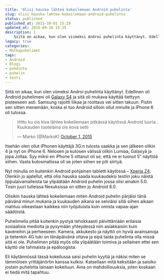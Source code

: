 ```yaml
---
title: 'Olisi hauska lähteä kokeilemaan Android puhelinta'
slug: olisi-hauska-lahtea-kokeilemaan-android-puhelinta
status: published
published_at: 2015-10-01 15:29
updated_at: 2016-09-26 15:35
description: |
    Siitä on aikaa, kun olen viimeksi Androi puhelinta käyttänyt. Edellinen oli Android puhelimeni oli Galaxy S4 ja sitä oli mukava käyttää tiettyyn pisteeseen asti. Samsung rajoitti liikaa ja roottaus vei sitten takuun. Pistin sen sitten menemään, koska ei tuo Android silloin ollut minulle ja iPhone 6 oli tulossa.
legacy: true
categories:
- Matkapuhelimet
tags:
- Android
- Blogi
- pohdinta
- puhelin
- testi
---
```


<p>Siitä on aikaa, kun olen viimeksi Androi puhelinta käyttänyt. Edellinen oli Android puhelimeni oli <a href="https://markokaartinen.net/samsung-galaxy-s4-parin-kuukauden-jalkeen/" target="_blank">Galaxy S4</a> ja sitä oli mukava käyttää tiettyyn pisteeseen asti. Samsung rajoitti liikaa ja roottaus vei sitten takuun. Pistin sen sitten menemään, koska ei tuo Android silloin ollut minulle ja iPhone 6 oli tulossa.</p>
<blockquote class="twitter-tweet" data-width="550" data-dnt="true">
<p lang="fi" dir="ltr">Hitto ku ois kiva lähtee kokeilemaan pitkässä käytössä Android luuria.. Kuukauden tuotelaina ois kova setti</p>
<p>&mdash; Marko (@MarkoK) <a href="https://twitter.com/MarkoK/status/649486925208911872?ref_src=twsrc%5Etfw">October 1, 2015</a></p></blockquote>
<p><script async src="https://platform.twitter.com/widgets.js" charset="utf-8"></script></p>
<p>Itsehän olen ollut iPhonen käyttäjä 3G:n tulosta saakka ja sen jälkeen olikin 4 ja nyt on iPhone 6. Nelosen ja kutosen välissä olikin Lumiaa, Galaxyä ja jopa Jollaa. Syy miksi en iPhone 5 ottanut oli se, että ne ei tuonut 5&#8243; näyttöä siihen. Vasta kutosmallissa oli se joten siihen se piti siirtyä.</p>
<p>Nyt minulla on kuitenkin Android pohjainen tabletti käytössä &#8211; <a href="https://markokaartinen.net/sony-xperia-z4-tablet/" target="_blank">Xperia Z4</a>. Olenkin jo ajatellut, että olisi hauska saada kuukaudeksi testiin joku näistä lippulaivamalleista tai ylipäätään Android puhelin jossa olisi ainakin 5.0. Tosin juuri tulleissa Nexuksissa on sitten jo Android 6.0.</p>
<p>Olisikin hauska lähteä kokeilemaan miten Android puhelin pärjäisi tänä päivänä minun mukana ja kuukauden aikana se selviäisi sillä siihen aikaan mahtuu oikeastaan kaikkea niin työjutuista kuin omista vapaa-ajan säädöistä.</p>
<p>Puhelimella pitää kuitenkin pystyä tehokkaasti päivittämään erilaisia sosiaalisia medioita ja pysymään yhteydessä niin asiakkaisiin kuin kavereihin ja perheeseen. Kamera, akkukesto ja näyttö on hyviä avainsanoja ja tietenkin 4G tuki on tänäpäivänä oltava ja eipä taida puhelinta olla missä sitä ei ole. Puhelimen pitää myös olla ylipäätään toimiva ja sellainen ettei sen käyttö ole tahmaista ja epäloogista.</p>
<p>Eli käytännössä tässä kokeilussa saisi puhelin kyytiä ja näkisi miten se tämmöisen yrittäjänörtin kanssa kulkisi. Katsellaan mitä keksitään ja saisiko jostain puhelinta lainaan kokeiluun. Aina on mahdollisuuksia, joten koskaan ei tiedä mitä tapahtuu.</p>